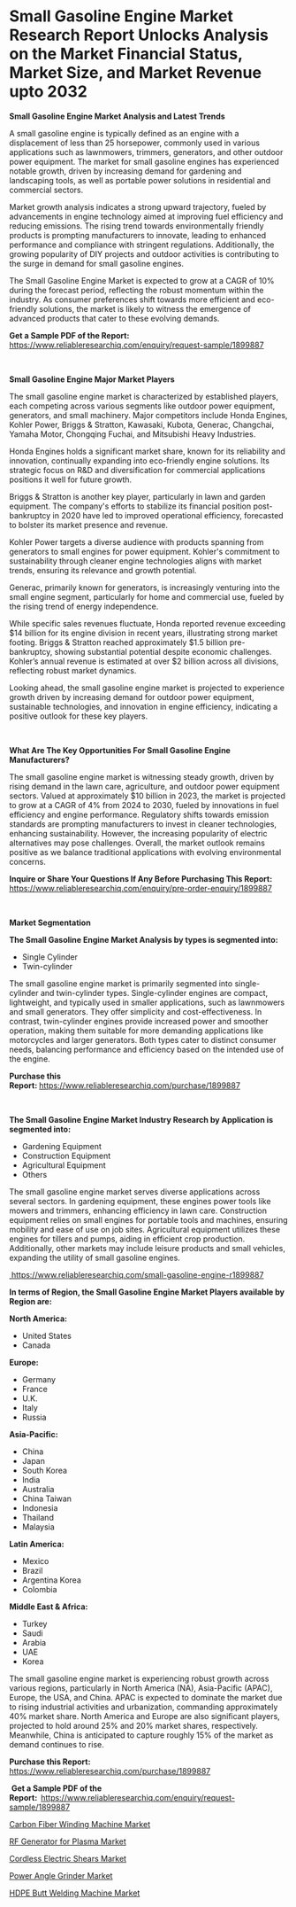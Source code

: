 <p><h1>Small Gasoline Engine Market Research Report Unlocks Analysis on the Market Financial Status, Market Size, and Market Revenue upto 2032</h1></p><p><strong>Small Gasoline Engine Market Analysis and Latest Trends</strong></p>
<p><p>A small gasoline engine is typically defined as an engine with a displacement of less than 25 horsepower, commonly used in various applications such as lawnmowers, trimmers, generators, and other outdoor power equipment. The market for small gasoline engines has experienced notable growth, driven by increasing demand for gardening and landscaping tools, as well as portable power solutions in residential and commercial sectors.</p><p>Market growth analysis indicates a strong upward trajectory, fueled by advancements in engine technology aimed at improving fuel efficiency and reducing emissions. The rising trend towards environmentally friendly products is prompting manufacturers to innovate, leading to enhanced performance and compliance with stringent regulations. Additionally, the growing popularity of DIY projects and outdoor activities is contributing to the surge in demand for small gasoline engines.</p><p>The Small Gasoline Engine Market is expected to grow at a CAGR of 10% during the forecast period, reflecting the robust momentum within the industry. As consumer preferences shift towards more efficient and eco-friendly solutions, the market is likely to witness the emergence of advanced products that cater to these evolving demands.</p></p>
<p><strong>Get a Sample PDF of the Report:&nbsp;</strong> <a href="https://www.reliableresearchiq.com/enquiry/request-sample/1899887?utm_campaign=1129&utm_medium=2&utm_source=Github&utm_content=ia&utm_term=20022025&utm_id=small-gasoline-engine">https://www.reliableresearchiq.com/enquiry/request-sample/1899887</a></p>
<p>&nbsp;</p>
<p><strong>Small Gasoline Engine Major Market Players</strong></p>
<p><p>The small gasoline engine market is characterized by established players, each competing across various segments like outdoor power equipment, generators, and small machinery. Major competitors include Honda Engines, Kohler Power, Briggs & Stratton, Kawasaki, Kubota, Generac, Changchai, Yamaha Motor, Chongqing Fuchai, and Mitsubishi Heavy Industries.</p><p>Honda Engines holds a significant market share, known for its reliability and innovation, continually expanding into eco-friendly engine solutions. Its strategic focus on R&D and diversification for commercial applications positions it well for future growth.</p><p>Briggs & Stratton is another key player, particularly in lawn and garden equipment. The company's efforts to stabilize its financial position post-bankruptcy in 2020 have led to improved operational efficiency, forecasted to bolster its market presence and revenue.</p><p>Kohler Power targets a diverse audience with products spanning from generators to small engines for power equipment. Kohler's commitment to sustainability through cleaner engine technologies aligns with market trends, ensuring its relevance and growth potential.</p><p>Generac, primarily known for generators, is increasingly venturing into the small engine segment, particularly for home and commercial use, fueled by the rising trend of energy independence.</p><p>While specific sales revenues fluctuate, Honda reported revenue exceeding $14 billion for its engine division in recent years, illustrating strong market footing. Briggs & Stratton reached approximately $1.5 billion pre-bankruptcy, showing substantial potential despite economic challenges. Kohler’s annual revenue is estimated at over $2 billion across all divisions, reflecting robust market dynamics.</p><p>Looking ahead, the small gasoline engine market is projected to experience growth driven by increasing demand for outdoor power equipment, sustainable technologies, and innovation in engine efficiency, indicating a positive outlook for these key players.</p></p>
<p>&nbsp;</p>
<p><strong>What Are The Key Opportunities For Small Gasoline Engine Manufacturers?</strong></p>
<p><p>The small gasoline engine market is witnessing steady growth, driven by rising demand in the lawn care, agriculture, and outdoor power equipment sectors. Valued at approximately $10 billion in 2023, the market is projected to grow at a CAGR of 4% from 2024 to 2030, fueled by innovations in fuel efficiency and engine performance. Regulatory shifts towards emission standards are prompting manufacturers to invest in cleaner technologies, enhancing sustainability. However, the increasing popularity of electric alternatives may pose challenges. Overall, the market outlook remains positive as we balance traditional applications with evolving environmental concerns.</p></p>
<p><strong>Inquire or Share Your Questions If Any Before Purchasing This Report:</strong> <a href="https://www.reliableresearchiq.com/enquiry/pre-order-enquiry/1899887?utm_campaign=1129&utm_medium=2&utm_source=Github&utm_content=ia&utm_term=20022025&utm_id=small-gasoline-engine">https://www.reliableresearchiq.com/enquiry/pre-order-enquiry/1899887</a></p>
<p>&nbsp;</p>
<p><strong>Market Segmentation</strong></p>
<p><strong>The Small Gasoline Engine Market Analysis by types is segmented into:</strong></p>
<p><ul><li>Single Cylinder</li><li>Twin-cylinder</li></ul></p>
<p><p>The small gasoline engine market is primarily segmented into single-cylinder and twin-cylinder types. Single-cylinder engines are compact, lightweight, and typically used in smaller applications, such as lawnmowers and small generators. They offer simplicity and cost-effectiveness. In contrast, twin-cylinder engines provide increased power and smoother operation, making them suitable for more demanding applications like motorcycles and larger generators. Both types cater to distinct consumer needs, balancing performance and efficiency based on the intended use of the engine.</p></p>
<p><strong>Purchase this Report:&nbsp;</strong><a href="https://www.reliableresearchiq.com/purchase/1899887?utm_campaign=1129&utm_medium=2&utm_source=Github&utm_content=ia&utm_term=20022025&utm_id=small-gasoline-engine">https://www.reliableresearchiq.com/purchase/1899887</a></p>
<p>&nbsp;</p>
<p><strong>The Small Gasoline Engine Market Industry Research by Application is segmented into:</strong></p>
<p><ul><li>Gardening Equipment</li><li>Construction Equipment</li><li>Agricultural Equipment</li><li>Others</li></ul></p>
<p><p>The small gasoline engine market serves diverse applications across several sectors. In gardening equipment, these engines power tools like mowers and trimmers, enhancing efficiency in lawn care. Construction equipment relies on small engines for portable tools and machines, ensuring mobility and ease of use on job sites. Agricultural equipment utilizes these engines for tillers and pumps, aiding in efficient crop production. Additionally, other markets may include leisure products and small vehicles, expanding the utility of small gasoline engines.</p></p>
<p><a href="https://www.reliableresearchiq.com/small-gasoline-engine-r1899887?utm_campaign=1129&utm_medium=2&utm_source=Github&utm_content=ia&utm_term=20022025&utm_id=small-gasoline-engine">&nbsp;https://www.reliableresearchiq.com/small-gasoline-engine-r1899887</a></p>
<p><strong>In terms of Region, the Small Gasoline Engine Market Players available by Region are:</strong></p>
<p>
    <p> <strong> North America: </strong>
        <ul>
            <li>United States</li>
            <li>Canada</li>
        </ul>
        </p> 
    <p> <strong> Europe: </strong>
        <ul>
            <li>Germany</li>
            <li>France</li>
            <li>U.K.</li>
            <li>Italy</li>
            <li>Russia</li>
        </ul>
        </p> 
    <p> <strong> Asia-Pacific: </strong>
        <ul>
            <li>China</li>
            <li>Japan</li>
            <li>South Korea</li>
            <li>India</li>
            <li>Australia</li>
            <li>China Taiwan</li>
            <li>Indonesia</li>
            <li>Thailand</li>
            <li>Malaysia</li>
        </ul>
        </p> 
    <p> <strong> Latin America: </strong>
        <ul>
            <li>Mexico</li>
            <li>Brazil</li>
            <li>Argentina Korea</li>
            <li>Colombia</li>
        </ul>
        </p> 
    <p> <strong> Middle East & Africa: </strong>
        <ul>
            <li>Turkey</li>
            <li>Saudi</li>
            <li>Arabia</li>
            <li>UAE</li>
            <li>Korea</li>
        </ul>
    </p>
    </p>
<p><p>The small gasoline engine market is experiencing robust growth across various regions, particularly in North America (NA), Asia-Pacific (APAC), Europe, the USA, and China. APAC is expected to dominate the market due to rising industrial activities and urbanization, commanding approximately 40% market share. North America and Europe are also significant players, projected to hold around 25% and 20% market shares, respectively. Meanwhile, China is anticipated to capture roughly 15% of the market as demand continues to rise.</p></p>
<p><strong>Purchase this Report: </strong><a href="https://www.reliableresearchiq.com/purchase/1899887?utm_campaign=1129&utm_medium=2&utm_source=Github&utm_content=ia&utm_term=20022025&utm_id=small-gasoline-engine">https://www.reliableresearchiq.com/purchase/1899887</a></p>
<p>&nbsp;<strong>Get a Sample PDF of the Report:&nbsp;&nbsp;</strong><a href="https://www.reliableresearchiq.com/enquiry/request-sample/1899887?utm_campaign=1129&utm_medium=2&utm_source=Github&utm_content=ia&utm_term=20022025&utm_id=small-gasoline-engine">https://www.reliableresearchiq.com/enquiry/request-sample/1899887</a></p>
<p><strong></strong></p>
<p><p><a href="https://github.com/engelemikke/Market-Research-Report-List-1/blob/main/carbon-fiber-winding-machine-market.md?utm_campaign=1129&utm_medium=2&utm_source=Github&utm_content=ia&utm_term=20022025&utm_id=small-gasoline-engine">Carbon Fiber Winding Machine Market</a></p><p><a href="https://github.com/casimbrhelck/Market-Research-Report-List-1/blob/main/rf-generator-for-plasma-market.md?utm_campaign=1129&utm_medium=2&utm_source=Github&utm_content=ia&utm_term=20022025&utm_id=small-gasoline-engine">RF Generator for Plasma Market</a></p><p><a href="https://github.com/daleogrando/Market-Research-Report-List-1/blob/main/cordless-electric-shears-market.md?utm_campaign=1129&utm_medium=2&utm_source=Github&utm_content=ia&utm_term=20022025&utm_id=small-gasoline-engine">Cordless Electric Shears Market</a></p><p><a href="https://github.com/ovitzmincyle/Market-Research-Report-List-1/blob/main/power-angle-grinder-market.md?utm_campaign=1129&utm_medium=2&utm_source=Github&utm_content=ia&utm_term=20022025&utm_id=small-gasoline-engine">Power Angle Grinder Market</a></p><p><a href="https://github.com/shamstirroc7/Market-Research-Report-List-1/blob/main/hdpe-butt-welding-machine-market.md?utm_campaign=1129&utm_medium=2&utm_source=Github&utm_content=ia&utm_term=20022025&utm_id=small-gasoline-engine">HDPE Butt Welding Machine Market</a></p></p>